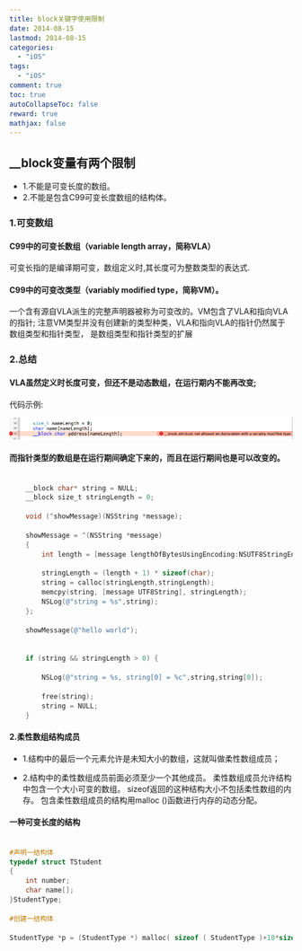 ```yaml
---
title: block关键字使用限制
date: 2014-08-15
lastmod: 2014-08-15
categories:
  - "iOS"
tags:
  - "iOS"
comment: true
toc: true
autoCollapseToc: false
reward: true
mathjax: false
---
```


 
## **__block**变量有两个限制
    
   * 1.不能是可变长度的数组。
   * 2.不能是包含C99可变长度数组的结构体。
    

### 1.可变数组

#### C99中的可变长数组（variable length array，简称VLA）    
   可变长指的是编译期可变，数组定义时,其长度可为整数类型的表达式.
    
#### C99中的可变改类型（variably modified type，简称VM）。  
   一个含有源自VLA派生的完整声明器被称为可变改的。VM包含了VLA和指向VLA的指针;
    注意VM类型并没有创建新的类型种类，VLA和指向VLA的指针仍然属于数组类型和指针类型，
    是数组类型和指针类型的扩展
    
### 2.总结

#### VLA虽然定义时长度可变，但还不是动态数组，在运行期内不能再改变;
代码示例:

![image](/images/post/2014-08-15-__block-shi-yong-xian-zhi/var_length_demo.png)

#### 而指针类型的数组是在运行期间确定下来的，而且在运行期间也是可以改变的。
``` objective-c

    __block char* string = NULL;
    __block size_t stringLength = 0;
    
    void (^showMessage)(NSString *message);
    
    showMessage = ^(NSString *message)
    {
        int length = [message lengthOfBytesUsingEncoding:NSUTF8StringEncoding];
        
        stringLength = (length + 1) * sizeof(char);
        string = calloc(stringLength,stringLength);
        memcpy(string, [message UTF8String], stringLength);
        NSLog(@"string = %s",string);
    };
    
    showMessage(@"hello world");
  
    
    if (string && stringLength > 0) {
        
        NSLog(@"string = %s, string[0] = %c",string,string[0]);
        
        free(string);
        string = NULL;
    }


```
    
 
#### 2.柔性数组结构成员     

* 1.结构中的最后一个元素允许是未知大小的数组，这就叫做柔性数组成员；

* 2.结构中的柔性数组成员前面必须至少一个其他成员。
     柔性数组成员允许结构中包含一个大小可变的数组。
     sizeof返回的这种结构大小不包括柔性数组的内存。
     包含柔性数组成员的结构用malloc ()函数进行内存的动态分配。
     

#### 一种可变长度的结构
``` objective-c

#声明一结构体
typedef struct TStudent
{
    int number;
    char name[];
}StudentType;

#创建一结构体

StudentType *p = (StudentType *) malloc( sizeof ( StudentType )+10*sizeof(char));

```
     
 
